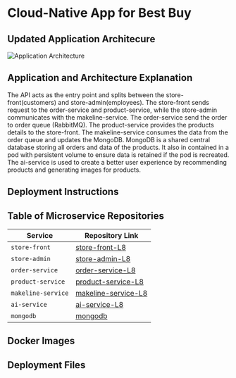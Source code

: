 # Cloud-Native App for Best Buy

## Updated Application Architecure
![Application Architecture](https://github.com/user-attachments/assets/ca090f66-4268-470e-898d-4b3b17f1ca39)


## Application and Architecture Explanation
The API acts as the entry point and splits between the store-front(customers) and store-admin(employees).
The store-front sends request to the order-service and product-service, while the store-admin communicates with the makeline-service.
The order-service send the order to order queue (RabbitMQ).
The product-service provides the products details to the store-front.
The makeline-service consumes the data from the order queue and updates the MongoDB.
MongoDB is a shared central database storing all orders and data of the products. It also in contained in a pod with persistent volume to ensure data is retained if the pod is recreated.
The ai-service is used to create a better user experience by recommending products and generating images for products.

## Deployment Instructions


## Table of Microservice Repositories
| **Service**         | **Repository Link**                       |
|---------------------|-------------------------------------------| 
| `store-front` | [store-front-L8](https://github.com/BenYee15/store-front-L8) |
| `store-admin` | [store-admin-L8](https://github.com/BenYee15/store-admin-L8) |
| `order-service` | [order-service-L8](https://github.com/BenYee15/order-service-L8) |
| `product-service` | [product-service-L8](https://github.com/BenYee15/product-service-L8) |
| `makeline-service` | [makeline-service-L8](https://github.com/BenYee15/makeline-service-L8) |
| `ai-service` | [ai-service-L8](https://github.com/BenYee15/ai-service-L8) |
| `mongodb` | [mongodb](https://github.com/docker-library/mongo) |

## Docker Images

## Deployment Files 
